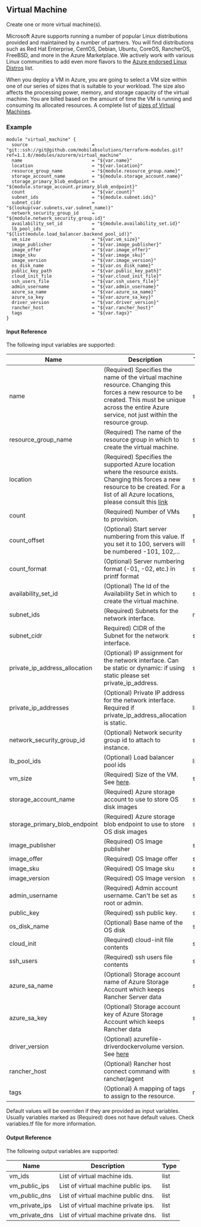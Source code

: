 ## Virtual Machine
Create one or more virtual machine(s).

Microsoft Azure supports running a number of popular Linux distributions provided and maintained by a number of partners. You will find distributions such as Red Hat Enterprise, CentOS, Debian, Ubuntu, CoreOS, RancherOS, FreeBSD, and more in the Azure Marketplace. We actively work with various Linux communities to add even more flavors to the [Azure endorsed Linux Distros](https://docs.microsoft.com/en-us/azure/virtual-machines/linux/endorsed-distros?toc=%2fazure%2fvirtual-machines%2flinux%2ftoc.json) list.

When you deploy a VM in Azure, you are going to select a VM size within one of our series of sizes that is suitable to your workload. The size also affects the processing power, memory, and storage capacity of the virtual machine. You are billed based on the amount of time the VM is running and consuming its allocated resources. A complete list of [sizes of Virtual Machines](https://docs.microsoft.com/en-us/azure/virtual-machines/linux/sizes?toc=%2fazure%2fvirtual-machines%2flinux%2ftoc.json).


### Example
```hcl
module "virtual_machine" {
  source                        = "git::ssh://git@github.com/mobilabsolutions/terraform-modules.git?ref=1.1.0//modules/azurerm/virtual_machine"
  name                          = "${var.name}"
  location                      = "${var.location}"
  resource_group_name           = "${module.resource_group.name}"
  storage_account_name          = "${module.storage_account.name}"
  storage_primary_blob_endpoint = "${module.storage_account.primary_blob_endpoint}"
  count                         = "${var.count}"
  subnet_ids                    = "${module.subnet.ids}"
  subnet_cidr                   = "${lookup(var.subnets,var.subnet_name)}"
  network_security_group_id     = "${module.network_security_group.id}"
  availability_set_id           = "${module.availability_set.id}"
  lb_pool_ids                   = "${list(module.load_balancer.backend_pool_id)}"
  vm_size                       = "${var.vm_size}"
  image_publisher               = "${var.image_publisher}"
  image_offer                   = "${var.image_offer}"
  image_sku                     = "${var.image_sku}"
  image_version                 = "${var.image_version}"
  os_disk_name                  = "${var.os_disk_name}"
  public_key_path               = "${var.public_key_path}"
  cloud_init_file               = "${var.cloud_init_file}"
  ssh_users_file                = "${var.ssh_users_file}"
  admin_username                = "${var.admin_username}"
  azure_sa_name                 = "${var.azure_sa_name}"
  azure_sa_key                  = "${var.azure_sa_key}"
  driver_version                = "${var.driver_version}"
  rancher_host                  = "${var.rancher_host}"
  tags                          = "${var.tags}"
}
```

#### Input Reference
The following input variables are supported:

Name | Description | Type 
----------------- | --------- | -------- 
name  | (Required) Specifies the name of the virtual machine resource. Changing this forces a new resource to be created. This must be unique across the entire Azure service, not just within the resource group. | string 
resource_group_name | (Required) The name of the resource group in which to create the virtual machine. | string
location | (Required) Specifies the supported Azure location where the resource exists. Changing this forces a new resource to be created. For a list of all Azure locations, please consult this [link](https://azure.microsoft.com/en-us/regions/) | string 
count | (Required) Number of VMs to provision. | string
count_offset | (Optional) Start server numbering from this value. If you set it to 100, servers will be numbered -101, 102,... | string
count_format | (Optional) Server numbering format (-01, -02, etc.) in printf format | string
availability_set_id | (Optional) The Id of the Availability Set in which to create the virtual machine. | string
subnet_ids | (Required) Subnets for the network interface. | map
subnet_cidr | Required) CIDR of the Subnet for the network interface. | string
private_ip_address_allocation | (Optional) IP assignment for the network interface. Can be static or dynamic: if using static please set private_ip_address. | string
private_ip_addresses | (Optional) Private IP address for the network interface. Required if private_ip_address_allocation is static. | list
network_security_group_id | (Optional) Network security group id to attach to instance. | string
lb_pool_ids | (Optional) Load balancer pool ids | list
vm_size | (Required) Size of the VM. See [here](https://azure.microsoft.com/en-us/documentation/articles/virtual-machines-windows-sizes/). | string
storage_account_name | (Required) Azure storage account to use to store OS disk images | string
storage_primary_blob_endpoint | (Required) Azure storage blob endpoint to use to store OS disk images | string
image_publisher | (Required) OS Image publisher | string
image_offer | (Required) OS Image offer | string
image_sku | (Required) OS Image sku | string
image_version | (Required) OS Image version | string
admin_username | (Required) Admin account username. Can't be set as root or admin. | string
public_key | (Required) ssh public key. | string
os_disk_name | (Optional) Base name of the OS disk | string
cloud_init | (Required) cloud-init file contents | string
ssh_users | (Required) ssh users file contents | string
azure_sa_name | (Optional) Storage account name of Azure Storage Account which keeps Rancher Server data | string
azure_sa_key | (Optional) Storage account key of Azure Storage Account which keeps Rancher data | string
driver_version | (Optional) azurefile-driverdockervolume version. See [here](https://github.com/Azure/azurefile-dockervolumedriver)
rancher_host | (Optional) Rancher host connect command with rancher/agent | string
tags | (Optional) A mapping of tags to assign to the resource. | map

Default values will be overriden if they are provided as input variables. Usually variables marked as (Required) does not have default values. Check variables.tf file for more information.

#### Output Reference
The following output variables are supported:

Name | Description | Type
----------------- | --------- | --------
vm_ids  | List of virtual machine ids. | list
vm_public_ips | List of virtual machine public ips. | list
vm_public_dns | List of virtual machine public dns. | list
vm_private_ips | List of virtual machine private ips. | list
vm_private_dns | List of virtual machine private dns. | list
